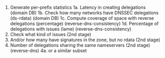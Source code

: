 

1. Generate per-prefix statistics 
1a. Latency in creating delegations (domain DB)
1b. Check how many networks have DNSSEC delegations (ds-rdata) (domain DB) 
1c. Compute coverage of space with reverse delegations (percentage) (reverse-dns-consistency)
1d. Percentage of delegations with issues (lame) (reverse-dns-consistency)
2. Check what kind of issues (2nd stage)
3. And/or how many have signatures in the zone, but no rdata (2nd stage)
4. Number of delegations sharing the same nameservers (2nd stage) (reverse-dns)
4a. or a similar subset


